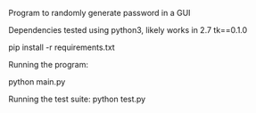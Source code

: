 Program to randomly generate password in a GUI

Dependencies
tested using python3, likely works in 2.7
tk==0.1.0


pip install -r requirements.txt


Running the program:

python main.py


Running the test  suite:
python test.py
